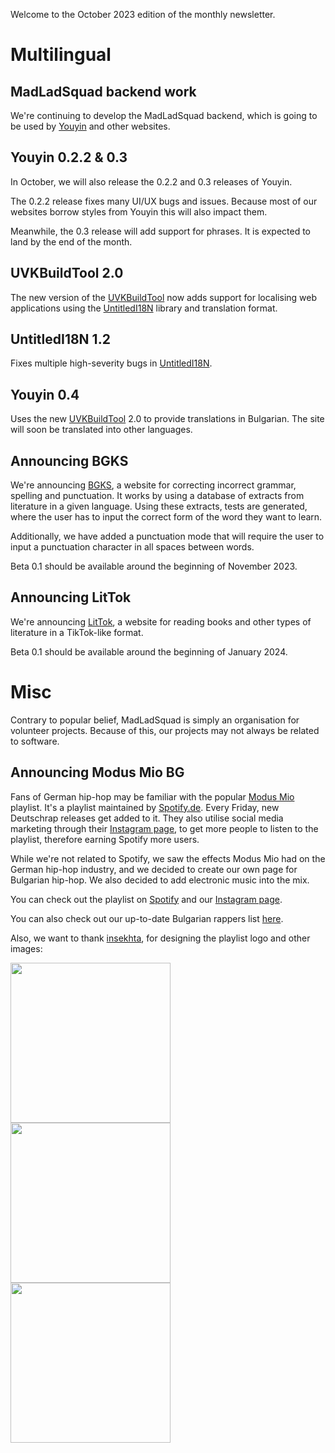 Welcome to the October 2023 edition of the monthly newsletter.

# Multilingual
## MadLadSquad backend work
We're continuing to develop the MadLadSquad backend, which is going to be used by [Youyin](https://youyin.madladsquad.com) and other websites.

## Youyin 0.2.2 & 0.3
In October, we will also release the 0.2.2 and 0.3 releases of Youyin. 

The 0.2.2 release fixes many UI/UX bugs and issues. Because most of our websites borrow styles from Youyin this will also impact them.

Meanwhile, the 0.3 release will add support for phrases. It is expected to land by the end of the month.

## UVKBuildTool 2.0
The new version of the [UVKBuildTool](https://github.com/MadLadSquad/UVKBuildTool) now adds support for localising 
web applications using the [UntitledI18N](https://github.com/MadLadSquad/UntitledI18N) library and translation format.

## UntitledI18N 1.2
Fixes multiple high-severity bugs in [UntitledI18N](https://github.com/MadLadSquad/UntitledI18N).

## Youyin 0.4
Uses the new [UVKBuildTool](https://github.com/MadLadSquad/UVKBuildTool) 2.0 to provide translations in Bulgarian. The site will soon be translated into other languages. 

## Announcing BGKS
We're announcing [BGKS](https://bgks.madladsquad.com), a website for correcting incorrect grammar, spelling and punctuation. It works by using
a database of extracts from literature in a given language. Using these extracts, tests are generated, where the user has to input the
correct form of the word they want to learn.

Additionally, we have added a punctuation mode that will require the user to input a punctuation character in all spaces between words.

Beta 0.1 should be available around the beginning of November 2023.

## Announcing LitTok
We're announcing [LitTok](https://littok.madladsquad.com), a website for reading books and other types of literature in a TikTok-like format.

Beta 0.1 should be available around the beginning of January 2024.

# Misc
Contrary to popular belief, MadLadSquad is simply an organisation for volunteer projects. Because of this, our projects may not always be
related to software.

## Announcing Modus Mio BG
Fans of German hip-hop may be familiar with the popular [Modus Mio](https://www.instagram.com/modusmio/) playlist. It's a playlist 
maintained by [Spotify.de](https://spotify.de). Every Friday, new Deutschrap releases get added to it. They also utilise social media
marketing through their [Instagram page](https://www.instagram.com/modusmio/), to get more people to listen to the playlist, therefore
earning Spotify more users.

While we're not related to Spotify, we saw the effects Modus Mio had on the German hip-hop industry, and we decided to create our own
page for Bulgarian hip-hop. We also decided to add electronic music into the mix.

You can check out the playlist on [Spotify](https://open.spotify.com/playlist/5GZFyyJHwjDNvffn6H18Qv) and our 
[Instagram page](https://www.instagram.com/modusmio.bg/).

You can also check out our up-to-date Bulgarian rappers list [here](https://madladsquad/modus-mio-artists).

Also, we want to thank [insekhta](https://www.instagram.com/_.insekhta._/), for designing the playlist logo and other images:

<img src="https://github.com/MadLadSquad/MadLadSquadSite/assets/40400590/e5db622d-a811-40ce-bf27-c76ae3039f5f" width="256" height="256"/>

<img src="https://github.com/MadLadSquad/MadLadSquadSite/assets/40400590/8ead5df0-53d9-448a-a37a-65ffba2a4426" width="256" height="256"/>

<img src="https://github.com/MadLadSquad/MadLadSquadSite/assets/40400590/ccc15bbb-dc33-4bea-98d9-4c0a69e859aa" width="256" height="256"/>

